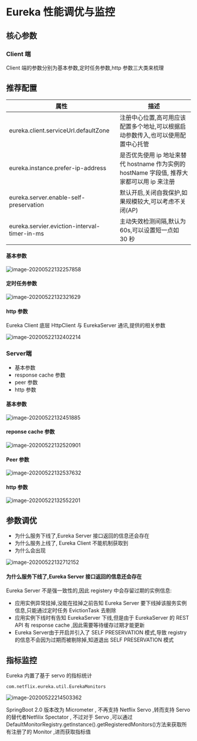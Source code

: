 # Eureka 性能调优与监控

## 核心参数

### Client 端

Client 端的参数分别为基本参数,定时任务参数,http 参数三大类来梳理

## 推荐配置

| 属性                                         | 描述                                                         |
| -------------------------------------------- | ------------------------------------------------------------ |
| eureka.client.serviceUrl.defaultZone         | 注册中心位置,高可用应该配置多个地址,可以根据启动参数传入,也可以使用配置中心托管 |
| eureka.instance.prefer-ip-address            | 是否优先使用 ip 地址来替代 hostname 作为实例的 hostName 字段值, 推荐大家都可以用 ip 来注册 |
| eureka.server.enable-self-preservation       | 默认开启,关闭自我保护,如果规模较大,可以考虑不关闭(AP)        |
| eureka.servier.eviction-interval-timer-in-ms | 主动失效检测间隔,默认为 60s,可以设置短一点如 30 秒           |



#### 基本参数

![image-20200522132257858](assets/image-20200522132257858.png)

#### 定时任务参数

![image-20200522132321629](assets/image-20200522132321629.png)

#### http 参数

Eureka Client 底层 HttpClient 与 EurekaServer 通讯,提供的相关参数

![image-20200522132402214](assets/image-20200522132402214.png)

### Server端

- 基本参数
- response cache 参数
- peer 参数
- http 参数

#### 基本参数

![image-20200522132451885](assets/image-20200522132451885.png)

#### reponse cache 参数

![image-20200522132520901](assets/image-20200522132520901.png)

#### Peer 参数

![image-20200522132537632](assets/image-20200522132537632.png)

#### http 参数

![image-20200522132552201](assets/image-20200522132552201.png)

## 参数调优

- 为什么服务下线了,Eureka Server 接口返回的信息还会存在
- 为什么服务上线了, Eureka Client 不能机制获取到
- 为什么会出现

![image-20200522132712152](assets/image-20200522132712152.png)

#### 为什么服务下线了,Eureka Server 接口返回的信息还会存在

Eureka Server 不是强一致性的,因此 registery 中会存留过期的实例信息:

- 应用实例异常挂掉,没能在挂掉之前告知 Eureka Server 要下线掉该服务实例信息,只能通过定时任务 EvictionTask 去剔除
- 应用实例下线时有告知 EurekaServer 下线,但是由于 EurekaServer 的 REST API 有 response cache ,因此需要等待缓存过期才能更新
- Eureka Server由于开启并引入了 SELF PRESERVATION 模式,导致 registry 的信息不会因为过期而被剔除掉,知道退出 SELF PRESERVATION 模式

## 指标监控

Eureka 内置了基于 servo 的指标统计

```
com.netflix.eureka.util.EurekaMonitors
```

![image-20200522214503362](assets/image-20200522214503362.png)

SpringBoot 2.0 版本改为 Micrometer , 不再支持 Netflix Servo ,转而支持 Servo 的替代者Netfilix Spectator , 不过对于 Servo ,可以通过 DefaultMonitorRegistry.getInstance().getRegisteredMonitors()方法来获取所有注册了的 Monitor ,进而获取指标值

